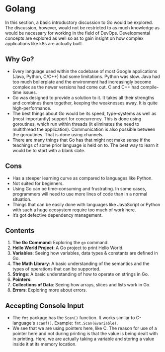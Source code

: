 # Golang

In this section, a basic introductory discussion to Go would be explored. The discussion, however, would not be restricted to as much knowledge as would be necessary for working in the field of DevOps. Developmental concepts are explored as well so as to gain insight on how complex applications like k8s are actually built.


## Why Go?

- Every language used within the codebase of most Google applications (Java, Python, C/C++) had some limitations. Python was slow. Java had too much boilerplate and the environment had increasingly become complex as the newer versions had come out. C and C++ had compile-time issues.
- Go was designed to provide a solution to it. It takes all their strengths and combines them together, keeping the weaknesses away. It is quite high-performance.
- The best things about Go would be its speed, type-systems as well as (most importantly) support for concurrency. This is done using goroutines, which run within threads (it eliminates the need to multithread the application). Communication is also possible between the goroutines. That is done using channels.
- There are many things that Go has that might not make sense if the teachings of some prior language is held on to. The best way to learn it would be to start with a blank slate.


## Cons

- Has a steeper learning curve as compared to languages like Python.
- Not suited for beginners.
- Using Go can be time-consuming and frustrating. In some cases, programmers will need to use more lines of code than in a normal situation.
- Things that can be easily done with languages like JavaScript or Python with such a huge ecosystem require too much of work here.
- It’s got defective dependency management.


## Contents

1. **The Go Command**: Exploring the `go` command.
1. **Hello World Project**: A Go project to print Hello World.
1. **Variables**: Seeing how variables, data types & constants are defined in Go.
1. **The Math Library**: A basic understanding of the semantics and the types of operations that can be supported.
1. **Strings**: A basic understanding of how to operate on strings in Go.
1. **Pointers**: 
1. **Collections of Data**: Seeing how arrays, slices and lists work in Go.
1. **Errors**: Exploring more about errors.


## Accepting Console Input

- The `fmt` package has the `Scan()` function. It works similar to C-language's `scanf()`. Example: `fmt.Scan(&variable)`.
- We see that we are using pointers here, like C. The reason for use of a pointer here and not during printing is that the value is being dealt with in printing. Here, we are actually taking a variable and storing a value inside it at its memory location.
